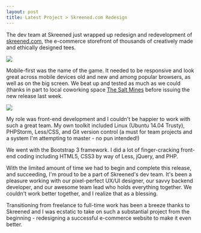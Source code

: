 ```yaml
---
layout: post
title: Latest Project > Skreened.com Redesign
---
```


The dev team at Skreened just wrapped up redesign and redevelopment of [skreened.com](http://skreened.com), the e-commerce storefront of thousands of creatively made and ethically designed tees.

<img src="http://marsadie.github.io/blog/images/skreened-homepage.png" class="align-center" />

Mobile-first was the name of the game. It needed to be responsive and look great across mobile devices old and new and among popular browsers, as well as on the big screen. We beat up and tested as much as we could (thanks in part to local coworking space [The Salt Mines](http://saltmines.us) before issuing the new release last week.

<img src="http://marsadie.github.io/blog/images/skreened-responsive.png" class="align-center" />

My role was front-end development and I couldn't be happier to work with such a great team. My own toolkit included Linux (Ubuntu 14.04 Trusty), PHPStorm, Less/CSS, and Git version control (a must for team projects and a system I'm attempting to master - no pun intended!)

We went with the Bootstrap 3 framework. I did a lot of finger-cracking front-end coding including HTML5, CSS3 by way of Less, jQuery, and PHP.

With the limited amount of time we had to begin and complete this release, and succeeding, I'm proud to be a part of Skreened's dev team. It's been a pleasure working with our pixel-perfect UX/UI designer, our savvy backend developer, and our awesome team lead who holds everything together. We couldn't work better together, and I realize that as a blessing.

Transitioning from freelance to full-time work has been a breeze thanks to Skreened and I was ecstatic to take on such a substantial project from the beginning - redesigning a successful e-commerce website to make it even better.
